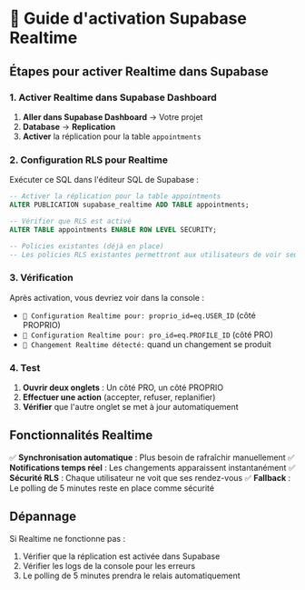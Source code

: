 # 🔄 Guide d'activation Supabase Realtime

## Étapes pour activer Realtime dans Supabase

### 1. Activer Realtime dans Supabase Dashboard

1. **Aller dans Supabase Dashboard** → Votre projet
2. **Database** → **Replication**
3. **Activer** la réplication pour la table `appointments`

### 2. Configuration RLS pour Realtime

Exécuter ce SQL dans l'éditeur SQL de Supabase :

```sql
-- Activer la réplication pour la table appointments
ALTER PUBLICATION supabase_realtime ADD TABLE appointments;

-- Vérifier que RLS est activé
ALTER TABLE appointments ENABLE ROW LEVEL SECURITY;

-- Policies existantes (déjà en place)
-- Les policies RLS existantes permettront aux utilisateurs de voir seulement leurs rendez-vous
```

### 3. Vérification

Après activation, vous devriez voir dans la console :
- `🔄 Configuration Realtime pour: proprio_id=eq.USER_ID` (côté PROPRIO)
- `🔄 Configuration Realtime pour: pro_id=eq.PROFILE_ID` (côté PRO)
- `📡 Changement Realtime détecté:` quand un changement se produit

### 4. Test

1. **Ouvrir deux onglets** : Un côté PRO, un côté PROPRIO
2. **Effectuer une action** (accepter, refuser, replanifier)
3. **Vérifier** que l'autre onglet se met à jour automatiquement

## Fonctionnalités Realtime

✅ **Synchronisation automatique** : Plus besoin de rafraîchir manuellement
✅ **Notifications temps réel** : Les changements apparaissent instantanément
✅ **Sécurité RLS** : Chaque utilisateur ne voit que ses rendez-vous
✅ **Fallback** : Le polling de 5 minutes reste en place comme sécurité

## Dépannage

Si Realtime ne fonctionne pas :
1. Vérifier que la réplication est activée dans Supabase
2. Vérifier les logs de la console pour les erreurs
3. Le polling de 5 minutes prendra le relais automatiquement













